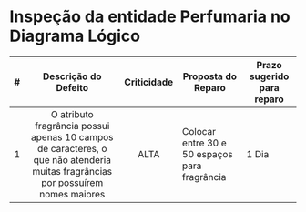 # Inspeção da entidade Perfumaria no Diagrama Lógico

| # |                                                       Descrição do Defeito                                                      | Criticidade | Proposta do Reparo                            | Prazo sugerido para reparo |
|:-:|:-------------------------------------------------------------------------------------------------------------------------------:|:-----------:|-----------------------------------------------|----------------------------|
| 1 | O atributo fragrância possui apenas 10 campos de caracteres, o que não atenderia muitas fragrâncias por possuírem nomes maiores |     ALTA    | Colocar entre 30 e 50 espaços para fragrância | 1 Dia                      |
